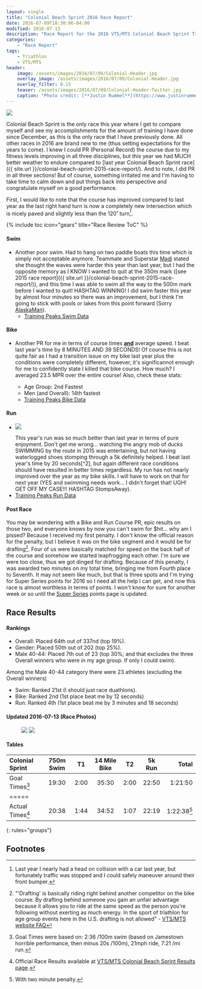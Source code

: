```yaml
---
layout: single
title: "Colonial Beach Sprint 2016 Race Report"
date: 2016-07-09T18:30:06-04:00
modified: 2016-07-13
description: "Race Report for the 2016 VTS/MTS Colonial Beach Sprint Triathlon." 	# For Twitter, not the Title
categories:
    - "Race Report"
tags:
    - Triathlon
    - VTS/MTS
header:
    image: /assets/images/2016/07/09/Colonial-Header.jpg				# Twitter (use 'teaser')
    overlay_image: /assets/images/2016/07/09/Colonial-Header.jpg		# Article header at 2048x768
    overlay_filter: 0.15
    teaser: /assets/images/2016/07/09/Colonial-Header-Twitter.jpg 		# Shrink image to 575 width
    caption: "Photo credit: [**Justin Rummel**](https://www.justinrummel.com)"
---
```


<p class="align-left"><a href="{{ site.url }}/assets/images/2016/07/09/Colonial-LG-1.jpg"><img src="{{ site.url }}/assets/images/2016/07/09/Colonial-SM-1.jpg" /></a></p>Colonial Beach Sprint is the only race this year where I get to compare myself and see my accomplishments for the amount of training I have done since December, as this is the only race that I have previously done.  All other races in 2016 are brand new to me (thus setting expectations for the years to come).  I knew I could PR (Personal Record) the course due to my fitness levels improving in all three disciplines, but this year we had MUCH better weather to endure compared to [last year Colonial Beach Sprint race]({{ site.url }}/colonial-beach-sprint-2015-race-report/).  And to note, I did PR in all three sections!  But of course, something irritated me and I'm having to take time to calm down and put things back into perspective and congratulate myself on a good performance.

First, I would like to note that the course has improved compared to last year as the last right hand turn is now a completely new intersection which is nicely paved and slightly less than the 120˚ turn[^1].

{% include toc icon="gears" title="Race Review ToC" %}

#### Swim

- Another poor swim.  Had to hang on two paddle boats this time which is simply not acceptable anymore.  Teammate and Superstar [Madi][madi] stated she thought the waves were harder this year than last year, but I had the opposite memory as I KNOW I wanted to quit at the 350m mark ([see 2015 race report]({{ site.url }}/colonial-beach-sprint-2015-race-report/)), and this time I was able to swim all the way to the 500m mark before I wanted to quit!  HASHTAG WINNING!  I did swim faster this year by almost four minutes so there was an improvement, but I think I'm going to stick with pools or lakes from this point forward (Sorry [AlaskaMan][AlaskaMan]).
	+ [Training Peaks Swim Data](http://tpks.ws/B60BR)

#### Bike

- Another PR for me in terms of course times <b><u>and</u></b> average speed.  I beat last year's time by 8 MINUTES AND 39 SECONDS!  Of course this is not quite fair as I had a transition issue on my bike last year plus the conditions were completely different, however, it's significannot enough for me to confidently state I killed that bike course.  How much?  I averaged 23.5 MPR over the entire course! Also, check these stats:

	+ Age Group: 2nd Fastest
	+ Men (and Overall): 14th fastest
	+ [Training Peaks Bike Data](http://tpks.ws/kdXUg)

#### Run

- <p class="align-right"><a href="{{ site.url }}/assets/images/2016/07/09/Colonial-LG-2.jpg"><img src="{{ site.url }}/assets/images/2016/07/09/Colonial-SM-2.jpg" /></a></p>This year's run was so much better than last year in terms of pure enjoyment.  Don't get me wrong... watching the angry mob of ducks SWIMMING by the route in 2015 was entertaining, but not having waterlogged shoes stomping through a 5k definitely helped.  I beat last year's time by 20 seconds[^2], but again different race conditions should have resulted in better times regardless.  My run has not nearly improved over the year as my bike skills.  I will have to work on that for next year (YES and swimming needs work... I didn't forget that!  UGH!  GET OFF MY CASE!!! HASHTAG StompsAway).
- [Training Peaks Run Data](http://tpks.ws/3jVbl)

#### Post Race

You may be wondering with a Bike and Run Course PR, epic results on those two, and everyone knows by now you can't swim for $hit... why am I pissed?  Because I received my first penalty.  I don't know the official reason for the penalty, but I believe it was on the bike segment and it would be for drafting[^3].  Four of us were basically matched for speed on the back half of the course and somehow we started leapfrogging each other.  I'm sure we were too close, thus we got dinged for drafting.  Because of this penalty, I was awarded two minutes on my total time, bringing me from Fourth place to Seventh.  It may not seem like much, but that is three spots and I'm trying for Super Series points for 2016 so I need all the help I can get, and now this race is almost worthless in terms of points.  I won't know for sure for another week or so until the [Super Series][SS] points page is updated.

Race Results
---

#### Rankings

- Overall: Placed 64th out of 337nd (top 19%).
- Gender: Placed 50th out of 202 (top 25%).
- Male 40-44: Placed 7th out of 23 (top 30%; and that excludes the three Overall winners who were in my age group.  If only I could swim).

Among the Male 40-44 category there were 23 athletes (excluding the Overall winners)

- Swim: Ranked 21st  (I should just race duathlons).
- Bike: Ranked 2nd  (1st place beat me by 12 seconds)
- Run: Ranked 4th  (1st place beat me by 3 minutes and 18 seconds)


#### Updated 2016-07-13 (Race Photos)

<figure class="third">
<a href="{{ site.url }}/assets/images/2016/07/09/Colonial-PRO-LG-1.jpg"><img src="{{ site.url }}/assets/images/2016/07/09/Colonial-PRO-SM-1.jpg" /></a>
<a href="{{ site.url }}/assets/images/2016/07/09/Colonial-PRO-LG-2.jpg"><img src="{{ site.url }}/assets/images/2016/07/09/Colonial-PRO-SM-2.jpg" /></a>
</figure>

#### Tables

| Colonial Sprint    | 750m Swim    | T1   | 14 Mile Bike | T2   | 5k Run   | Total       |
|:-------------------|:------------:|:----:|:------------:|:----:|:--------:|------------:|
| Goal Times[^4]     | 19:30        | 2:00 | 35:30        | 2:00 | 22:50    | 1:21:50     |
|=====
| Actual Times[^5]   | 20:38        | 1:44 | 34:52        | 1:07 | 22:19    | 1:22:38[^6] |
{: rules="groups"}


Footnotes
---

[^1]: Last year I nearly had a head on collision with a car last year, but fortunately traffic was stopped and I could safely maneuver around their front bumper.
[^2]: I would like to give a shout-out to the teenage girl behind me towards the finish line.  I thought you were the dude in my Age Group that I just passed at mile 2.5, and I could hear you sprinting to the finish line.  You had me scared... I sprinted too... and my HR data show my HR peaked to 193.  You almost killed me, but thanks for the push.
[^3]: "'Drafting' is basically riding right behind another competitor on the bike course. By drafting behind someone you gain an unfair advantage because it allows you to ride at the same speed as the person you’re following without exerting as much energy. In the sport of triathlon for age group events here in the U.S. drafting is not allowed" - [VTS/MTS website FAQ][FAQ]
[^4]: Goal Times were based on: 2:36 /100m swim (based on Jamestown horrible performance, then minus 20s /100m), 21mph ride, 7:21 /mi run.
[^5]: Official Race Results available at [VTS/MTS Colonial Beach Sprint Results page][colonial_results].
[^6]: With two minute penalty.

[madi]: https://www.instagram.com/madikirch/
[AlaskaMan]: http://www.akxtri.com
[SS]: https://www.vtsmts.com/super-series/
[FAQ]: https://www.vtsmts.com/faqs/
[colonial_results]: https://www.vtsmts.com/2016-results/colonialbeachsprintoverall/
